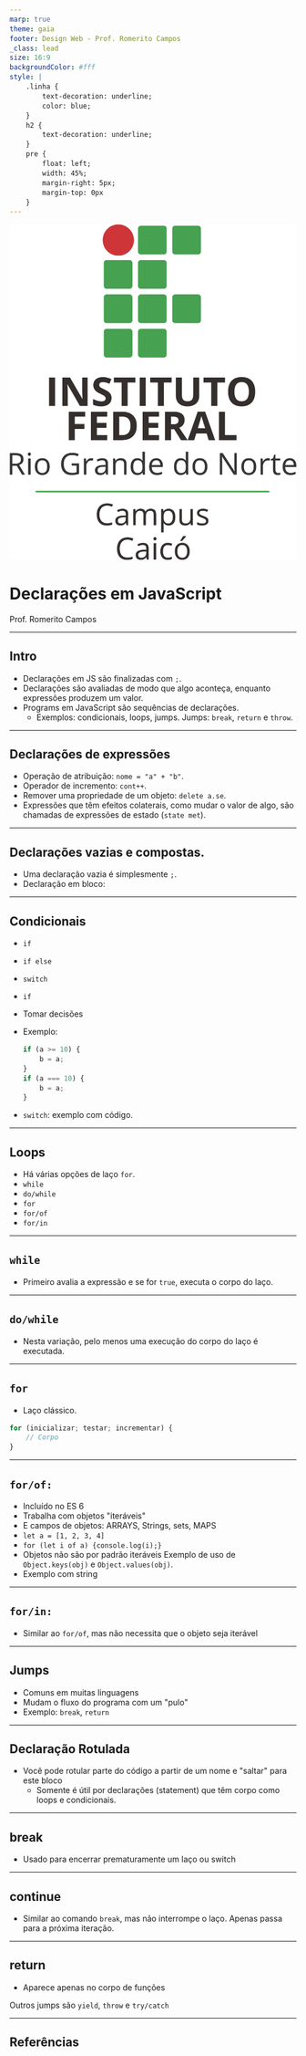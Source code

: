 ```yaml
---
marp: true
theme: gaia
footer: Design Web - Prof. Romerito Campos
_class: lead
size: 16:9
backgroundColor: #fff
style: |
    .linha {
        text-decoration: underline;
        color: blue;
    } 
    h2 {
        text-decoration: underline;
    }    
    pre {
        float: left;
        width: 45%;
        margin-right: 5px;
        margin-top: 0px
    }
---
```



![w:120 h:120](../../../assets/ifrn-vertical.png)
# Declarações em JavaScript
Prof. Romerito Campos

---

## Intro

- Declarações em JS são finalizadas com `;`.
- Declarações são avaliadas de modo que algo aconteça, enquanto expressões produzem um valor.
- Programs em JavaScript são sequências de declarações.
    - Exemplos: condicionais, loops, jumps. Jumps: `break`, `return` e `throw`.

---

## Declarações de expressões

- Operação de atribuição: `nome = "a" + "b"`.
- Operador de incremento: `cont++`.
- Remover uma propriedade de um objeto: `delete a.se`.
- Expressões que têm efeitos colaterais, como mudar o valor de algo, são chamadas de expressões de estado (`state met`).

---

## Declarações vazias e compostas.

- Uma declaração vazia é simplesmente `;`.
- Declaração em bloco:

---

## Condicionais

- `if`
- `if else`
- `switch`
- `if`
- Tomar decisões
- Exemplo:
    
    ```jsx
    if (a >= 10) {
        b = a;
    }
    if (a === 10) {
        b = a;
    }
    
    ```
    
- `switch`: exemplo com código.

---

## Loops

- Há várias opções de laço `for`.
- `while`
- `do/while`
- `for`
- `for/of`
- `for/in`

---

## `while`

- Primeiro avalia a expressão e se for `true`, executa o corpo do laço.

---

## `do/while`

- Nesta variação, pelo menos uma execução do corpo do laço é executada.

---

## `for`

- Laço clássico.

```jsx
for (inicializar; testar; incrementar) {
    // Corpo
}
```

---

## `for/of:`

- Incluído no ES 6
- Trabalha com objetos "iteráveis"
- E campos de objetos: ARRAYS, Strings, sets, MAPS
- `let a = [1, 2, 3, 4]`
- `for (let i of a) {console.log(i);}`
- Objetos não são por padrão iteráveis
Exemplo de uso de `Object.keys(obj)` e `Object.values(obj)`.
- Exemplo com string

---

## `for/in:`

- Similar ao `for/of`, mas não necessita que o objeto seja iterável

---

## Jumps

- Comuns em muitas linguagens
- Mudam o fluxo do programa com um "pulo"
- Exemplo: `break`, `return`

---

## Declaração Rotulada

- Você pode rotular parte do código a partir de um nome e "saltar" para este bloco
    - Somente é útil por declarações (statement) que têm corpo como loops e condicionais.

---

## break

- Usado para encerrar prematuramente um laço ou switch

---

## continue

- Similar ao comando `break`, mas não interrompe o laço. Apenas passa para a próxima iteração.

---

## return

- Aparece apenas no corpo de funções

Outros jumps são `yield`, `throw` e `try/catch`

---

## Referências